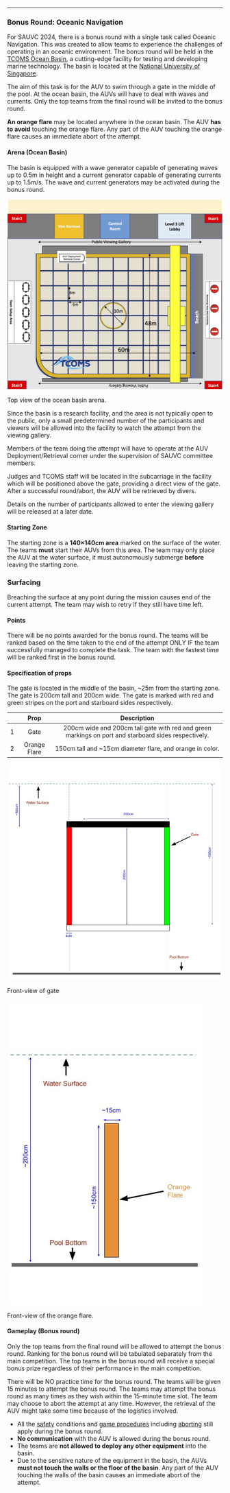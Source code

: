 
---

### Bonus Round: Oceanic Navigation

For SAUVC 2024, there is a bonus round with a single task called Oceanic Navigation. This was created to allow teams to experience the challenges of operating in an oceanic environment. The bonus round will be held in the [TCOMS Ocean Basin](https://www.tcoms.sg/), a cutting-edge facility for testing and developing marine technology. The basin is located at the [National University of Singapore](https://www.nus.edu.sg/).

The aim of this task is for the AUV to swim through a gate in the middle of the pool. At the ocean basin, the AUVs will have to deal with waves and currents. Only the top teams from the final round will be invited to the bonus round.

**An orange flare** may be located anywhere in the ocean basin. The AUV **has to avoid** touching the orange flare. Any part of the AUV touching the orange flare causes an immediate <span class="important">abort</span> of the attempt.

#### Arena (Ocean Basin)

The basin is equipped with a wave generator capable of generating waves up to 0.5m in height and a current generator capable of generating currents up to 1.5m/s. The wave and current generators may be activated during the bonus round.

![arena](img/arena-ocean-basin.jpg)
<p class="image-caption"> Top view of the ocean basin arena. </p>

Since the basin is a research facility, and the area is not typically open to the public, only a small predetermined number of the participants and viewers will be allowed into the facility to watch the attempt from the viewing gallery.

Members of the team doing the attempt will have to operate at the AUV Deployment/Retrieval corner under the supervision of SAUVC committee members.

Judges and TCOMS staff will be located in the subcarriage in the facility which will be positioned above the gate, providing a direct view of the gate. After a successful round/abort, the AUV will be retrieved by divers.

Details on the number of participants allowed to enter the viewing gallery will be released at a later date.

#### Starting Zone

The starting zone is a **140×140cm area** marked on the surface of the water. The teams **must** start their AUVs from this area. The team may only place the AUV at the water surface, it must autonomously submerge **before** leaving the starting zone.

### Surfacing

Breaching the surface at any point during the mission causes <span class="emphasis">end of the current attempt</span>. The team may wish to retry if they still have time left.

#### Points

There will be no points awarded for the bonus round. The teams will be ranked based on the time taken to the <span class="emphasis">end of the attempt</span> ONLY IF the team successfully managed to complete the task. The team with the fastest time will be ranked first in the bonus round.

#### Specification of props

The gate is located in the middle of the basin, ~25m from the starting zone. The gate is 200cm tall and 200cm wide. The gate is marked with <span class="indicate-red">red</span> and <span class="indicate-green">green</span> stripes on the port and starboard sides respectively.


|   |       Prop       |              Description                |
|---|:----------------:|:---------------------------------------:|
| 1 | Gate             | 200cm wide and 200cm tall gate with <span class="indicate-red">red</span> and <span class="indicate-green">green</span> markings on port and starboard sides respectively. |
| 2 | Orange Flare     | 150cm tall and ~15cm diameter flare, and <span class="indicate-orange">orange</span> in color. |


![flare](img/bonus-gate.jpg)
<p class="image-caption"> Front-view of gate</p>

![flare](img/orange-flare.jpg)
<p class="image-caption"> Front-view of the orange flare. </p>

#### Gameplay (Bonus round)

Only the top teams from the final round will be allowed to attempt the bonus round. Ranking for the bonus round will be tabulated separately from the main competition. The top teams in the bonus round will receive a special bonus prize regardless of their performance in the main competition.

There will be NO practice time for the bonus round. The teams will be given 15 minutes to attempt the bonus round. The teams may attempt the bonus round as many times as they wish within the 15-minute time slot. The team may choose to abort the attempt at any time. However, the retrieval of the AUV might take some time because of the logistics involved.

- All the [safety](#safety) conditions and [game procedures](#game-procedure) including [aborting](#aborting) still apply during the bonus round.
- **No communication** with the AUV is allowed during the bonus round.
- The teams are **not allowed to deploy any other equipment** into the basin.
- Due to the sensitive nature of the equipment in the basin, the AUVs **must not touch the walls or the floor of the basin**. Any part of the AUV touching the walls of the basin causes an immediate <span class="important">abort</span> of the attempt.